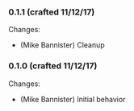 ### 0.1.1 (crafted 11/12/17)

Changes:

  * (Mike Bannister) Cleanup

### 0.1.0 (crafted 11/12/17)

Changes:

  * (Mike Bannister) Initial behavior
